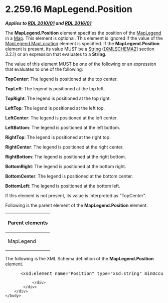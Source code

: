 <html dir="LTR" xmlns:mshelp="http://msdn.microsoft.com/mshelp" xmlns:ddue="http://ddue.schemas.microsoft.com/authoring/2003/5" xmlns:xlink="http://www.w3.org/1999/xlink" xmlns:tool="http://www.microsoft.com/tooltip">
    <head>
        <meta http-equiv="Content-Type" content="text/html; CHARSET=utf-8"></meta>
        <meta name="save" content="history"></meta>
        <title>2.259.16 MapLegend.Position</title>
        <xml>
            <mshelp:toctitle title="2.259.16 MapLegend.Position"></mshelp:toctitle>
            <mshelp:rltitle title="[MS-RDL]: MapLegend.Position"></mshelp:rltitle>
            <mshelp:keyword index="A" term="06dc3644-b0f4-4c29-a356-01830b32ce48"></mshelp:keyword>
            <mshelp:attr name="DCSext.ContentType" value="open specification"></mshelp:attr>
            <mshelp:attr name="AssetID" value="06dc3644-b0f4-4c29-a356-01830b32ce48"></mshelp:attr>
            <mshelp:attr name="TopicType" value="kbRef"></mshelp:attr>
            <mshelp:attr name="DCSext.Title" value="[MS-RDL]: MapLegend.Position" />
        </xml>
    </head>
    <body>
        <div id="header">
            <h1 class="heading">2.259.16 MapLegend.Position</h1>
        </div>
        <div id="mainSection">
            <div id="mainBody">
                <div id="allHistory" class="saveHistory"></div>
                <div id="sectionSection0" class="section" name="collapseableSection">
                    

<p><b><i>Applies to </i></b><a href="3428e690-a348-4ec7-8a6a-8efb42d2cdee.html"><b><i>RDL 2010/01</i></b></a><b><i>
and </i></b><a href="52ce3983-2bfc-4e72-9359-42aaf5fe4509.html"><b><i>RDL 2016/01</i></b></a></p>

<p>The <b>MapLegend.Position</b> element specifies the position
of the <a href="71c7ce11-4e8a-433b-975a-731e089ea04f.html">MapLegend</a> in a <a href="fd166dd8-6772-4507-b3f6-50a2b7cfd6ac.html">Map</a>. This element is
optional. This element is ignored if the value of the <a href="fb3dcd5a-bfde-43b5-9fec-8d63c88d110e.html">MapLegend.MapLocation</a>
element is specified. If the <b>MapLegend.Position</b> element is present, its
value MUST be a <a href="1ed81ef3-a683-45e3-aaad-bd2bbe71bc3d.html">String</a>
(<a href="https://go.microsoft.com/fwlink/?LinkId=90610">[XMLSCHEMA2]</a>
section 3.2.1) or an expression that evaluates to a <b>String</b>. </p>

<p>The value of this element MUST be one of the following or an
expression that evaluates to one of the following:</p>

<p><b>TopCenter</b>: The legend is positioned at the top
center.</p>

<p><b>TopLeft</b>: The legend is positioned at the top
left.</p>

<p><b>TopRight</b>: The legend is positioned at the top
right.</p>

<p><b>LeftTop</b>: The legend is positioned at the left
top.</p>

<p><b>LeftCenter</b>: The legend is positioned at the
left center.</p>

<p><b>LeftBottom</b>: The legend is positioned at the
left bottom.</p>

<p><b>RightTop</b>: The legend is positioned at the
right top.</p>

<p><b>RightCenter</b>: The legend is positioned at the
right center.</p>

<p><b>RightBottom</b>: The legend is positioned at the
right bottom.</p>

<p><b>BottomRight</b>: The legend is positioned at the
bottom right.</p>

<p><b>BottomCenter</b>: The legend is positioned at the
bottom center.</p>

<p><b>BottomLeft</b>: The legend is positioned at the
bottom left.</p>

<p>If this element is not present, its value is interpreted as
&quot;TopCenter&quot;.</p>

<p>Following is the parent element of the <b>MapLegend.Position</b>
element.</p>

<table>
 <thead>
  <tr>
   <th>
   <p>Parent elements</p>
   </th>
  </tr>
 </thead>
 <tr>
  <td>
  <p>MapLegend</p>
  </td>
 </tr>
</table>

<p>The following is the XML Schema definition of the <b>MapLegend.Position</b>
element.</p>

<dl>
<dd>
<div><pre> &lt;xsd:element name=&quot;Position&quot; type=&quot;xsd:string&quot; minOccurs=&quot;0&quot; /&gt;
</pre></div>
</dd></dl>


                </div>
            </div>
        </div>
    </body>
</html>